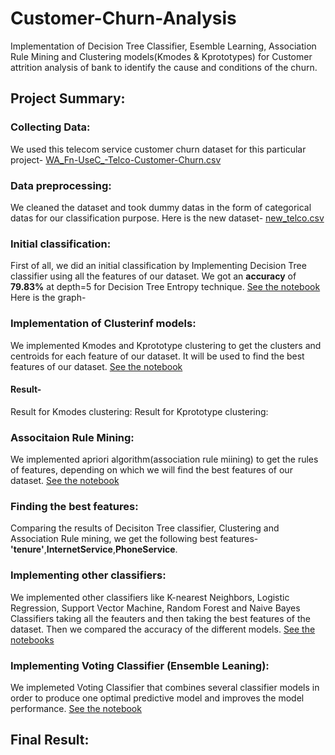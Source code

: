 # Customer-Churn-Analysis

Implementation of Decision Tree Classifier, Esemble Learning, Association Rule Mining and Clustering models(Kmodes & Kprototypes) for Customer attrition analysis of bank to identify the cause and conditions of the churn.

## Project Summary:

### Collecting Data:
We used this telecom service customer churn dataset for this particular project- [WA_Fn-UseC_-Telco-Customer-Churn.csv](https://github.com/arghac14/Customer-Churn-Analysis/blob/master/Decision%20Tree/WA_Fn-UseC_-Telco-Customer-Churn.csv)

### Data preprocessing:
We cleaned the dataset and took dummy datas in the form of categorical datas for our classification purpose.
Here is the new dataset- [new_telco.csv](https://github.com/arghac14/Customer-Churn-Analysis/blob/master/Decision%20Tree/new_telco.csv)
### Initial classification:
First of all, we did an initial classification by Implementing Decision Tree classifier using all the features of our dataset.
We got an **accuracy** of **79.83%** at depth=5 for Decision Tree Entropy technique.
[See the notebook]()
Here is the graph-

### Implementation of Clusterinf models:
We implemented Kmodes and Kprototype clustering to get the clusters and centroids for each feature of our dataset. It will be used to find the best features of our dataset.
[See the notebook]()
#### Result-
Result for Kmodes clustering:
Result for Kprototype clustering:

### Associtaion Rule Mining:
We implemented apriori algorithm(association rule miining) to get the rules of features, depending on which we will find the best features of our dataset.
[See the notebook]()

### Finding the best features:
Comparing the results of Decisiton Tree classifier, Clustering and Association Rule mining, we get the following best features-
**'tenure'**,**InternetService**,**PhoneService**.

### Implementing other classifiers:
We implemented other classifiers like K-nearest Neighbors, Logistic Regression, Support Vector Machine, Random Forest and Naive Bayes Classifiers taking all the feauters and then taking the best features of the dataset. Then we compared the accuracy of the different models.
[See the notebooks]()

### Implementing Voting Classifier (Ensemble Leaning):
We implemeted Voting Classifier that combines several classifier models in order to produce one optimal predictive model and improves the model performance.
[See the notebook]()

## Final Result:
